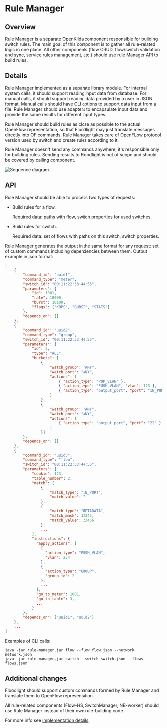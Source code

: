 # Rule Manager

## Overview

Rule Manager is a separate OpenKilda component responsible for building switch rules. The main goal of this component is 
to gather all rule-related logic in one place. All other components (flow CRUD, flow/switch validation and sync, service
rules management, etc.) should use rule Manager API to build rules.

## Details

Rule Manager implemented as a separate library module. For internal system calls, it should support reading input data from database.
For manual calls, it should support reading data provided by a user in JSON format. Manual calls should have CLI options 
to support data input from a file. Rule Manager should use adapters to encapsulate input data and provide the same results
for different input types. 

Rule Manager should build rules as close as possible to the actual OpenFlow representation, so that Floodlight may just 
translate messages directly into OF commands. Rule Manager takes care of OpenFLow protocol version used by switch and 
create rules according to it. 

Rule Manager doesn't send any commands anywhere; it's responsible only for building rules. Sending results to Floodlight 
is out of scope and should be covered by calling component.

![Sequence diagram](sequence-diagram.png "sequence diagram")

## API

Rule Manager should be able to process two types of requests:
* Build rules for a flow.

  Required data: paths with flow, switch properties for used switches.

* Build rules for switch.

  Required data: set of flows with paths on this switch, switch properties.

Rule Manager generates the output in the same format for any request: set of custom commands including dependencies between them.
Output example in json format:
~~~json
[
    {
        "command_id": "uuid1",
        "command_type": "meter",
        "switch_id": "00:11:22:33:44:55",
        "parameters": {
            "id": 1001,
            "rate": 10000,
            "burst": 10100,
            "flags": ["KBPS", "BURST", "STATS"]
        },
        "depends_on": []
    },
    {
        "command_id": "uuid2",
        "command_type": "group",
        "switch_id": "00:11:22:33:44:55",
        "parameters": {
            "id": 2,
            "type": "ALL",
            "buckets": [
                {
                    "watch_group": "ANY",
                    "watch_port": "ANY",
                    "actions": [
                        { "action_type": "POP_VLAN" },
                        { "action_type": "PUSH_VLAN", "vlan": 123 },
                        { "action_type": "output_port", "port": "IN_PORT" }
                    ]
                }, 
                {
                    "watch_group": "ANY",
                    "watch_port": "ANY",
                    "actions": [
                        { "action_type": "output_port", "port": "22" }
                    ]  
                }]
        },
        "depends_on": []
    },
    {
        "command_id": "uuid3",
        "command_type": "flow",
        "switch_id": "00:11:22:33:44:55",
        "parameters": {
            "cookie": 123,
            "table_number": 2,
            "match": [
                {
                    "match_type": "IN_PORT",
                    "match_value": 7
                },
                {
                    "match_type": "METADATA",
                    "match_mask": 12345,
                    "match_value": 23456
                },
                ...
            ],
            "instructions": {
              "apply_actions": [
                {
                  "action_type": "PUSH_VLAN",
                  "vlan": 234
                },
                {
                  "action_type": "GROUP",
                  "group_id": 2
                },
                ...
              ],
              "go_to_meter": 1001,
              "go_to_table": 3,
              ...
            }
        },
        "depends_on": ["uuid1", "uuid2"]
    },
    ...
]
~~~

Examples of CLI calls:

~~~shell
java -jar rule-manager.jar flow --flow flow.json --network network.json
java -jar rule-manager.jar switch --switch switch.json --flows flows.json
~~~

## Additional changes

Floodlight should support custom commands formed by Rule Manager and translate them to OpenFlow representation.

All rule-related components (Flow-HS, SwitchManager, NB-worker) should use Rule Manager instead of their own rule-building code.

For more info see [implementation details](implementation-details.md).  
